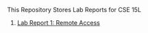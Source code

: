 This Repository Stores Lab Reports for CSE 15L<br>
1. [Lab Report 1: Remote Access](lab-report-1-week-2.md)